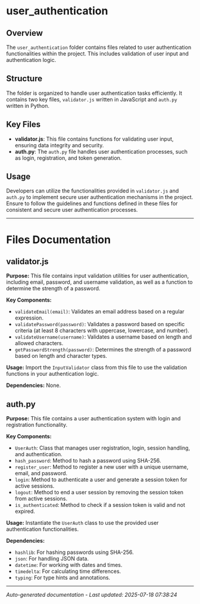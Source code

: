 # user_authentication

## Overview
The `user_authentication` folder contains files related to user authentication functionalities within the project. This includes validation of user input and authentication logic.

## Structure
The folder is organized to handle user authentication tasks efficiently. It contains two key files, `validator.js` written in JavaScript and `auth.py` written in Python.

## Key Files
- **validator.js**: This file contains functions for validating user input, ensuring data integrity and security.
- **auth.py**: The `auth.py` file handles user authentication processes, such as login, registration, and token generation.

## Usage
Developers can utilize the functionalities provided in `validator.js` and `auth.py` to implement secure user authentication mechanisms in the project. Ensure to follow the guidelines and functions defined in these files for consistent and secure user authentication processes.

---

# Files Documentation

## validator.js

**Purpose:** This file contains input validation utilities for user authentication, including email, password, and username validation, as well as a function to determine the strength of a password.

**Key Components:**
- `validateEmail(email)`: Validates an email address based on a regular expression.
- `validatePassword(password)`: Validates a password based on specific criteria (at least 8 characters with uppercase, lowercase, and number).
- `validateUsername(username)`: Validates a username based on length and allowed characters.
- `getPasswordStrength(password)`: Determines the strength of a password based on length and character types.

**Usage:** Import the `InputValidator` class from this file to use the validation functions in your authentication logic.

**Dependencies:** None.

## auth.py

**Purpose:** This file contains a user authentication system with login and registration functionality.

**Key Components:**
- `UserAuth`: Class that manages user registration, login, session handling, and authentication.
- `hash_password`: Method to hash a password using SHA-256.
- `register_user`: Method to register a new user with a unique username, email, and password.
- `login`: Method to authenticate a user and generate a session token for active sessions.
- `logout`: Method to end a user session by removing the session token from active sessions.
- `is_authenticated`: Method to check if a session token is valid and not expired.

**Usage:** Instantiate the `UserAuth` class to use the provided user authentication functionalities.

**Dependencies:**
- `hashlib`: For hashing passwords using SHA-256.
- `json`: For handling JSON data.
- `datetime`: For working with dates and times.
- `timedelta`: For calculating time differences.
- `typing`: For type hints and annotations.

---
*Auto-generated documentation - Last updated: 2025-07-18 07:38:24*
